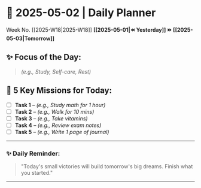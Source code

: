 # 🌼 **2025-05-02** | Daily Planner

Week No. [[2025-W18|2025-W18]]
**[[2025-05-01|⏪ Yesterday]] ⏩ [[2025-05-03|Tomorrow]]**

## ✨ Focus of the Day:  
> *(e.g., Study, Self-care, Rest)*

## 🌸 5 Key Missions for Today:
- [ ] **Task 1** – *(e.g., Study math for 1 hour)*
- [ ] **Task 2** – *(e.g., Walk for 10 mins)*
- [ ] **Task 3** – *(e.g., Take vitamins)*
- [ ] **Task 4** – *(e.g., Review exam notes)*
- [ ] **Task 5** – *(e.g., Write 1 page of journal)*

---

### ✨ Daily Reminder:  
>"Today's small victories will build tomorrow's big dreams. Finish what you started."

---

